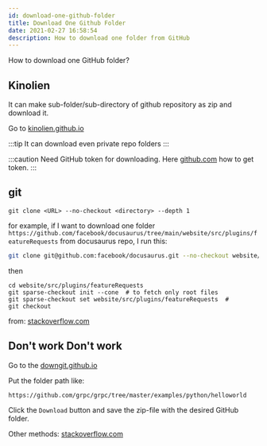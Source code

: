 ```yaml
---
id: download-one-github-folder
title: Download One Github Folder
date: 2021-02-27 16:58:54
description: How to download one folder from GitHub
---
```


How to download one GitHub folder?

## Kinolien

It can make sub-folder/sub-directory of github repository as zip and download it.

Go to <a href='http://kinolien.github.io/gitzip/' class='external'>kinolien.github.io</a>

:::tip It can download even private repo folders :::

:::caution Need GitHub token for downloading. Here <a href='https://github.com/KinoLien/gitzip/blob/gh-pages/get-token-step.md' class='external'>github.com</a> how to get token. :::

## git

```shell
git clone <URL> --no-checkout <directory> --depth 1
```

for example, if I want to download one folder `https://github.com/facebook/docusaurus/tree/main/website/src/plugins/featureRequests` from docusaurus repo, I run this:

```sh
git clone git@github.com:facebook/docusaurus.git --no-checkout website/src/plugins/featureRequests --depth 1
```

then

```shell
cd website/src/plugins/featureRequests
git sparse-checkout init --cone  # to fetch only root files
git sparse-checkout set website/src/plugins/featureRequests  #
git checkout
```

from: <a href='https://stackoverflow.com/questions/4114887/is-it-possible-to-do-a-sparse-checkout-without-checking-out-the-whole-repository/60729017#60729017' class='external'>stackoverflow.com</a>

## Don't work Don't work

Go to the <a href='https://downgit.github.io/' class='external'>downgit.github.io</a>

Put the folder path like:

```shell
https://github.com/grpc/grpc/tree/master/examples/python/helloworld
```

Click the `Download` button and save the zip-file with the desired GitHub folder.

Other methods: <a href='https://stackoverflow.com/questions/7106012/download-a-single-folder-or-directory-from-a-github-repo' class='external'>stackoverflow.com</a>
